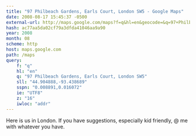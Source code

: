 ```yaml
---
title: "97 Philbeach Gardens, Earls Court, London SW5 - Google Maps"
date: 2008-08-17 15:45:37 -0500
external-url: http://maps.google.com/maps?f=q&hl=en&geocode=&q=97+Philbeach+Gardens,+Earls+Court,+London+SW5&sll=44.904888,-93.438689&sspn=0.008891,0.016072&ie=UTF8&z=16&iwloc=addr
hash: ac77aa5da02cf79a3dfda41046aa9a90
year: 2008
month: 08
scheme: http
host: maps.google.com
path: /maps
query:
    f: "q"
    hl: "en"
    q: "97 Philbeach Gardens, Earls Court, London SW5"
    sll: "44.904888,-93.438689"
    sspn: "0.008891,0.016072"
    ie: "UTF8"
    z: "16"
    iwloc: "addr"
---
```


Here is us in London.  If you have suggestions, especially kid friendly, @ me with whatever you have.
